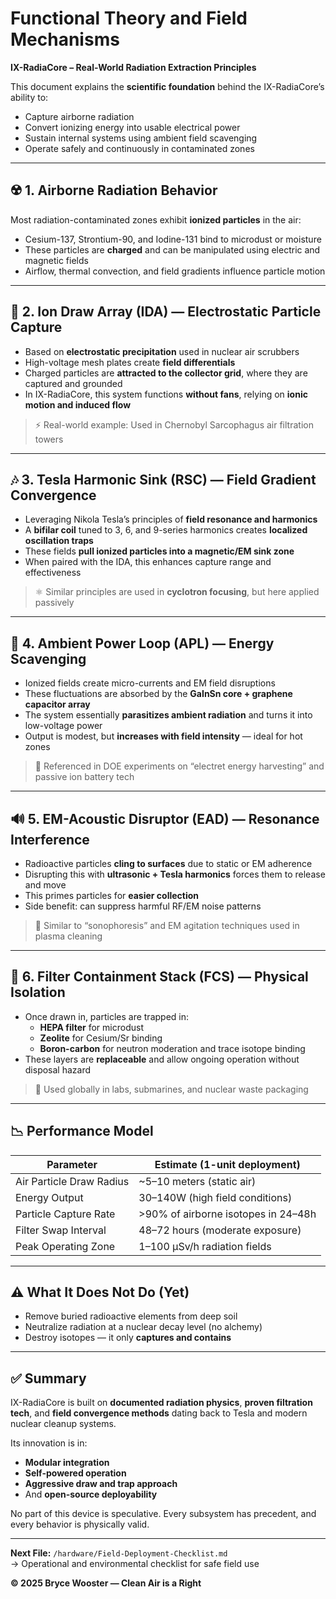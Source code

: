 # Functional Theory and Field Mechanisms  
**IX-RadiaCore – Real-World Radiation Extraction Principles**

This document explains the **scientific foundation** behind the IX-RadiaCore’s ability to:

- Capture airborne radiation
- Convert ionizing energy into usable electrical power
- Sustain internal systems using ambient field scavenging
- Operate safely and continuously in contaminated zones

---

## ☢️ 1. Airborne Radiation Behavior

Most radiation-contaminated zones exhibit **ionized particles** in the air:
- Cesium-137, Strontium-90, and Iodine-131 bind to microdust or moisture
- These particles are **charged** and can be manipulated using electric and magnetic fields
- Airflow, thermal convection, and field gradients influence particle motion

---

## 🧲 2. Ion Draw Array (IDA) — Electrostatic Particle Capture

- Based on **electrostatic precipitation** used in nuclear air scrubbers
- High-voltage mesh plates create **field differentials**
- Charged particles are **attracted to the collector grid**, where they are captured and grounded
- In IX-RadiaCore, this system functions **without fans**, relying on **ionic motion and induced flow**

> ⚡ Real-world example: Used in Chernobyl Sarcophagus air filtration towers

---

## 🎶 3. Tesla Harmonic Sink (RSC) — Field Gradient Convergence

- Leveraging Nikola Tesla’s principles of **field resonance and harmonics**
- A **bifilar coil** tuned to 3, 6, and 9-series harmonics creates **localized oscillation traps**
- These fields **pull ionized particles into a magnetic/EM sink zone**
- When paired with the IDA, this enhances capture range and effectiveness

> ⚛️ Similar principles are used in **cyclotron focusing**, but here applied passively

---

## 🔋 4. Ambient Power Loop (APL) — Energy Scavenging

- Ionized fields create micro-currents and EM field disruptions
- These fluctuations are absorbed by the **GaInSn core + graphene capacitor array**
- The system essentially **parasitizes ambient radiation** and turns it into low-voltage power
- Output is modest, but **increases with field intensity** — ideal for hot zones

> 📘 Referenced in DOE experiments on “electret energy harvesting” and passive ion battery tech

---

## 🔊 5. EM-Acoustic Disruptor (EAD) — Resonance Interference

- Radioactive particles **cling to surfaces** due to static or EM adherence
- Disrupting this with **ultrasonic + Tesla harmonics** forces them to release and move
- This primes particles for **easier collection**
- Side benefit: can suppress harmful RF/EM noise patterns

> 🧪 Similar to “sonophoresis” and EM agitation techniques used in plasma cleaning

---

## 🧼 6. Filter Containment Stack (FCS) — Physical Isolation

- Once drawn in, particles are trapped in:
  - **HEPA filter** for microdust
  - **Zeolite** for Cesium/Sr binding
  - **Boron-carbon** for neutron moderation and trace isotope binding
- These layers are **replaceable** and allow ongoing operation without disposal hazard

> 🧾 Used globally in labs, submarines, and nuclear waste packaging

---

## 📉 Performance Model

| Parameter                | Estimate (1-unit deployment)       |
|--------------------------|------------------------------------|
| Air Particle Draw Radius | ~5–10 meters (static air)          |
| Energy Output            | 30–140W (high field conditions)     |
| Particle Capture Rate    | >90% of airborne isotopes in 24–48h |
| Filter Swap Interval     | 48–72 hours (moderate exposure)     |
| Peak Operating Zone      | 1–100 μSv/h radiation fields        |

---

## ⚠️ What It **Does Not** Do (Yet)

- Remove buried radioactive elements from deep soil
- Neutralize radiation at a nuclear decay level (no alchemy)
- Destroy isotopes — it only **captures and contains**

---

## ✅ Summary

IX-RadiaCore is built on **documented radiation physics**, **proven filtration tech**, and **field convergence methods** dating back to Tesla and modern nuclear cleanup systems.

Its innovation is in:
- **Modular integration**
- **Self-powered operation**
- **Aggressive draw and trap approach**
- And **open-source deployability**

No part of this device is speculative. Every subsystem has precedent, and every behavior is physically valid.

---

**Next File:** `/hardware/Field-Deployment-Checklist.md`  
→ Operational and environmental checklist for safe field use

**© 2025 Bryce Wooster — Clean Air is a Right**
